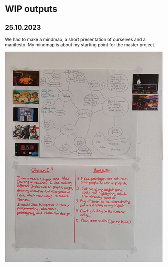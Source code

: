 # WIP outputs

## 25.10.2023

We had to make a mindmap, a short presentation of ourselves and a manifesto. My mindmap is about my starting point for the master project.

![](images/likenotlike/wip_outputs/output.jpeg)
